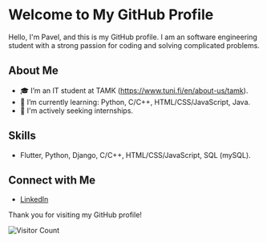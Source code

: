 # Welcome to My GitHub Profile

Hello, I'm Pavel, and this is my GitHub profile. I am an software engineering student with a strong passion for coding and solving complicated
problems.

## About Me

- :mortar_board: I’m an IT student at TAMK (https://www.tuni.fi/en/about-us/tamk).
- 🌱 I’m currently learning: Python, C/C++, HTML/CSS/JavaScript, Java.
- :briefcase: I'm actively seeking internships.

## Skills

- Flutter, Python, Django, C/C++, HTML/CSS/JavaScript, SQL (mySQL).


## Connect with Me

- [LinkedIn](https://www.linkedin.com/in/pavel-kudelko-a29066295/)
  

Thank you for visiting my GitHub profile!

![Visitor Count](https://visitor-badge.laobi.icu/badge?page_id=your_username.your_username)
